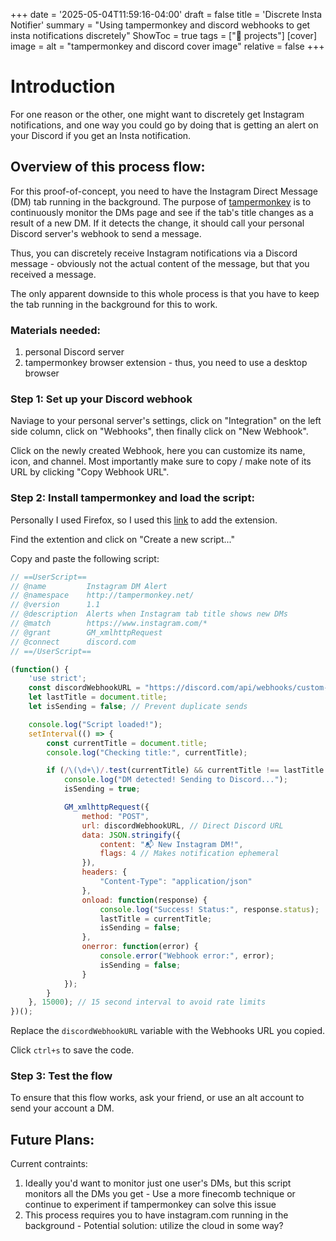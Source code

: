 +++
date = '2025-05-04T11:59:16-04:00'
draft = false
title = 'Discrete Insta Notifier'
summary = "Using tampermonkey and discord webhooks to get insta notifications discretely"
ShowToc = true
tags = ["🎉 projects"]
[cover]
image = 
alt = "tampermonkey and discord cover image"
relative = false
+++

# Introduction
For one reason or the other, one might want to discretely get Instagram notifications, and one way you could go by doing that is getting an alert on your Discord if you get an Insta notification.

## Overview of this process flow:
For this proof-of-concept, you need to have the Instagram Direct Message (DM) tab running in the background. The purpose of [tampermonkey](https://addons.mozilla.org/en-US/firefox/addon/tampermonkey/) is to continuously monitor the DMs page and see if the tab's title changes as a result of a new DM. If it detects the change, it should call your personal Discord server's webhook to send a message.

Thus, you can discretely receive Instagram notifications via a Discord message - obviously not the actual content of the message, but that you received a message.

The only apparent downside to this whole process is that you have to keep the tab running in the background for this to work. 

### Materials needed:
1. personal Discord server
2. tampermonkey browser extension
    \- thus, you need to use a desktop browser

### Step 1: Set up your Discord webhook
Naviage to your personal server's settings, click on "Integration" on the left side column, click on "Webhooks", then finally click on "New Webhook".

Click on the newly created Webhook, here you can customize its name, icon, and channel. Most importantly make sure to copy / make note of its URL by clicking "Copy Webhook URL".

### Step 2: Install tampermonkey and load the script:
Personally I used Firefox, so I used this [link](https://addons.mozilla.org/en-US/firefox/addon/tampermonkey/) to add the extension. 

Find the extention and click on "Create a new script..."

Copy and paste the following script:
```javascript
// ==UserScript==
// @name         Instagram DM Alert
// @namespace    http://tampermonkey.net/
// @version      1.1
// @description  Alerts when Instagram tab title shows new DMs
// @match        https://www.instagram.com/*
// @grant        GM_xmlhttpRequest
// @connect      discord.com
// ==/UserScript==

(function() {
    'use strict';
    const discordWebhookURL = "https://discord.com/api/webhooks/custom-url";
    let lastTitle = document.title;
    let isSending = false; // Prevent duplicate sends

    console.log("Script loaded!");
    setInterval(() => {
        const currentTitle = document.title;
        console.log("Checking title:", currentTitle);

        if (/\(\d+\)/.test(currentTitle) && currentTitle !== lastTitle && !isSending) {
            console.log("DM detected! Sending to Discord...");
            isSending = true;

            GM_xmlhttpRequest({
                method: "POST",
                url: discordWebhookURL, // Direct Discord URL
                data: JSON.stringify({
                    content: "📬 New Instagram DM!",
                    flags: 4 // Makes notification ephemeral
                }),
                headers: {
                    "Content-Type": "application/json"
                },
                onload: function(response) {
                    console.log("Success! Status:", response.status);
                    lastTitle = currentTitle;
                    isSending = false;
                },
                onerror: function(error) {
                    console.error("Webhook error:", error);
                    isSending = false;
                }
            });
        }
    }, 15000); // 15 second interval to avoid rate limits
})();
```

Replace the `discordWebhookURL` variable with the Webhooks URL you copied.

Click `ctrl+s` to save the code.

### Step 3: Test the flow
To ensure that this flow works, ask your friend, or use an alt account to send your account a DM.


## Future Plans:
Current contraints:
1. Ideally you'd want to monitor just one user's DMs, but this script monitors all the DMs you get
    \- Use a more finecomb technique or continue to experiment if tampermonkey can solve this issue
2. This process requires you to have instagram.com running in the background
    \- Potential solution: utilize the cloud in some way?